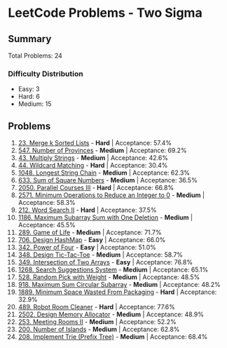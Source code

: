 # LeetCode Problems - Two Sigma

## Summary
Total Problems: 24

### Difficulty Distribution

- Easy: 3
- Hard: 6
- Medium: 15

## Problems

1. [23. Merge k Sorted Lists](https://leetcode.com/problems/merge-k-sorted-lists/) - **Hard** | Acceptance: 57.4%
2. [547. Number of Provinces](https://leetcode.com/problems/number-of-provinces/) - **Medium** | Acceptance: 69.2%
3. [43. Multiply Strings](https://leetcode.com/problems/multiply-strings/) - **Medium** | Acceptance: 42.6%
4. [44. Wildcard Matching](https://leetcode.com/problems/wildcard-matching/) - **Hard** | Acceptance: 30.4%
5. [1048. Longest String Chain](https://leetcode.com/problems/longest-string-chain/) - **Medium** | Acceptance: 62.3%
6. [633. Sum of Square Numbers](https://leetcode.com/problems/sum-of-square-numbers/) - **Medium** | Acceptance: 36.5%
7. [2050. Parallel Courses III](https://leetcode.com/problems/parallel-courses-iii/) - **Hard** | Acceptance: 66.8%
8. [2571. Minimum Operations to Reduce an Integer to 0](https://leetcode.com/problems/minimum-operations-to-reduce-an-integer-to-0/) - **Medium** | Acceptance: 58.3%
9. [212. Word Search II](https://leetcode.com/problems/word-search-ii/) - **Hard** | Acceptance: 37.5%
10. [1186. Maximum Subarray Sum with One Deletion](https://leetcode.com/problems/maximum-subarray-sum-with-one-deletion/) - **Medium** | Acceptance: 45.5%
11. [289. Game of Life](https://leetcode.com/problems/game-of-life/) - **Medium** | Acceptance: 71.7%
12. [706. Design HashMap](https://leetcode.com/problems/design-hashmap/) - **Easy** | Acceptance: 66.0%
13. [342. Power of Four](https://leetcode.com/problems/power-of-four/) - **Easy** | Acceptance: 51.0%
14. [348. Design Tic-Tac-Toe](https://leetcode.com/problems/design-tic-tac-toe/) - **Medium** | Acceptance: 58.7%
15. [349. Intersection of Two Arrays](https://leetcode.com/problems/intersection-of-two-arrays/) - **Easy** | Acceptance: 76.8%
16. [1268. Search Suggestions System](https://leetcode.com/problems/search-suggestions-system/) - **Medium** | Acceptance: 65.1%
17. [528. Random Pick with Weight](https://leetcode.com/problems/random-pick-with-weight/) - **Medium** | Acceptance: 48.5%
18. [918. Maximum Sum Circular Subarray](https://leetcode.com/problems/maximum-sum-circular-subarray/) - **Medium** | Acceptance: 48.2%
19. [1889. Minimum Space Wasted From Packaging](https://leetcode.com/problems/minimum-space-wasted-from-packaging/) - **Hard** | Acceptance: 32.9%
20. [489. Robot Room Cleaner](https://leetcode.com/problems/robot-room-cleaner/) - **Hard** | Acceptance: 77.6%
21. [2502. Design Memory Allocator](https://leetcode.com/problems/design-memory-allocator/) - **Medium** | Acceptance: 48.9%
22. [253. Meeting Rooms II](https://leetcode.com/problems/meeting-rooms-ii/) - **Medium** | Acceptance: 52.2%
23. [200. Number of Islands](https://leetcode.com/problems/number-of-islands/) - **Medium** | Acceptance: 62.8%
24. [208. Implement Trie (Prefix Tree)](https://leetcode.com/problems/implement-trie-prefix-tree/) - **Medium** | Acceptance: 68.4%